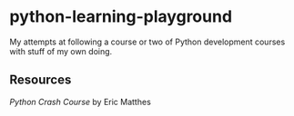 # python-learning-playground
My attempts at following a course or two of Python development courses with stuff of my own doing.

## Resources
*Python Crash Course* by Eric Matthes
